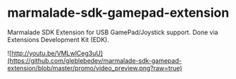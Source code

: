 marmalade-sdk-gamepad-extension
===============================

Marmalade SDK Extension for USB GamePad/Joystick support. Done via Extensions Development Kit (EDK).

![http://youtu.be/VMLwlCeg3uU](https://github.com/gleblebedev/marmalade-sdk-gamepad-extension/blob/master/promo/video_preview.png?raw=true)
